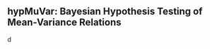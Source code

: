 
hypMuVar: Bayesian Hypothesis Testing of Mean-Variance Relations
----------------------------------------------------------------

d
